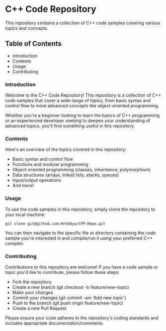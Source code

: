 # C++ Code Repository
This repository contains a collection of C++ code samples covering various topics and concepts.

## Table of Contents
- Introduction
- Contents
- Usage
- Contributing

### Introduction
Welcome to the C++ Code Repository! This repository is a collection of C++ code samples that cover a wide range of topics, from basic syntax and control flow to more advanced concepts like object-oriented programming.

Whether you're a beginner looking to learn the basics of C++ programming or an experienced developer seeking to deepen your understanding of advanced topics, you'll find something useful in this repository.

### Contents
Here's an overview of the topics covered in this repository:

- Basic syntax and control flow
- Functions and modular programming
- Object-oriented programming (classes, inheritance, polymorphism)
- Data structures (arrays, linked lists, stacks, queues)
- Input/output operations
- And more!

### Usage
To use the code samples in this repository, simply clone the repository to your local machine:
```
git clone git@github.com:Hrk84ya/CPP-Repo.git
```
You can then navigate to the specific file or directory containing the code sample you're interested in and compile/run it using your preferred C++ compiler.

### Contributing
Contributions to this repository are welcome! If you have a code sample or topic you'd like to contribute, please follow these steps:

- Fork the repository
- Create a new branch (git checkout -b feature/new-topic)
- Make your changes
- Commit your changes (git commit -am 'Add new topic')
- Push to the branch (git push origin feature/new-topic)
- Create a new Pull Request

Please ensure your code adheres to the repository's coding standards and includes appropriate documentation/comments.

